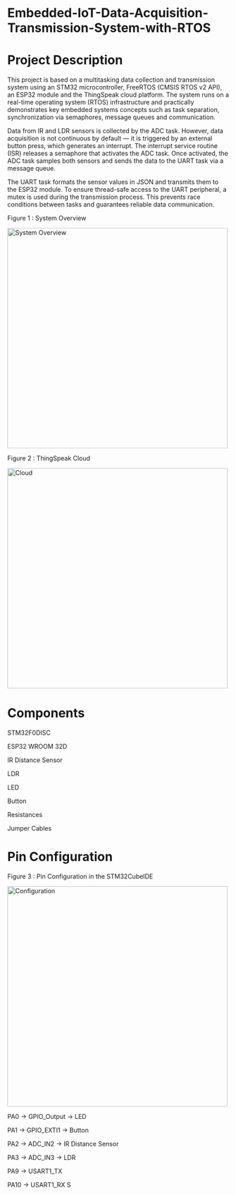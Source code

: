 # Embedded-IoT-Data-Acquisition-Transmission-System-with-RTOS

# Project Description
This project is based on a multitasking data collection and transmission system using an STM32 microcontroller, FreeRTOS (CMSIS RTOS v2 API), an ESP32 module and the ThingSpeak cloud platform. The system runs on a real-time operating system (RTOS) infrastructure and practically demonstrates key embedded systems concepts such as task separation, synchronization via semaphores, message queues and communication.

Data from IR and LDR sensors is collected by the ADC task. However, data acquisition is not continuous by default — it is triggered by an external button press, which generates an interrupt. The interrupt service routine (ISR) releases a semaphore that activates the ADC task. Once activated, the ADC task samples both sensors and sends the data to the UART task via a message queue.

The UART task formats the sensor values in JSON and transmits them to the ESP32 module. To ensure thread-safe access to the UART peripheral, a mutex is used during the transmission process. This prevents race conditions between tasks and guarantees reliable data communication.

Figure 1 : System Overview

<img src="https://github.com/ssenanb/Embedded-IoT-Data-Acquisition-Transmission-System-with-RTOS/blob/main/system_ovreview.jpeg" alt="System Overview" width="500"/>

Figure 2 : ThingSpeak Cloud

<img src="https://github.com/ssenanb/Embedded-IoT-Data-Acquisition-Transmission-System-with-RTOS/blob/main/dashboard.png" alt="Cloud" width="500"/>

# Components

STM32F0DISC

ESP32 WROOM 32D

IR Distance Sensor

LDR

LED

Button

Resistances

Jumper Cables

# Pin Configuration

Figure 3 : Pin Configuration in the STM32CubeIDE

<img src="https://github.com/ssenanb/Embedded-IoT-Data-Acquisition-Transmission-System-with-RTOS/blob/main/configuration.png" alt="Configuration" width="500"/>

PA0 -> GPIO_Output -> LED

PA1 -> GPIO_EXTI1 -> Button

PA2 ->  ADC_IN2 -> IR Distance Sensor

PA3 ->  ADC_IN3 -> LDR

PA9 -> USART1_TX 

PA10 -> USART1_RX S
